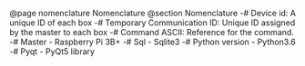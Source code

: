 @page nomenclature Nomenclature
@section Nomenclature
-# Device id: A unique ID of each box
-# Temporary Communication ID: Unique ID assigned by the master to each box
-# Command ASCII: Reference for the command.
-# Master - Raspberry Pi 3B+
-# Sql - Sqlite3 
-# Python version - Python3.6
-# Pyqt - PyQt5 library
